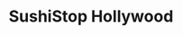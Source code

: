 ---
layout: place
title: "SushiStop Hollywood"
permalink: /california/los-angeles/sushistop-hollywood.html
stateAbbr: CA
stateName: California
cityName: Los Angeles
place_id: ChIJPdKmy0a_woAR4rzPHGegdkE
photos:
  - name: >-
      places/ChIJPdKmy0a_woAR4rzPHGegdkE/photos/AeeoHcKG0sP47HKzAZDJRdcSQsahfc45kWKsXj0txnq1JX_-MfsikjY-m93LjTOuyM2qBTMqiRwoVlkhFaCnAK0yvO9t96-gFjWibupSuCAC4VgFTa4uXZVUfSkb1tbWiJXFaSAQGsLZJSyLBB1SuunTmUgQhA7g_bhnuLxQZ-7eUp2V_ukDScb7ALhrmxgfe7NqrikT8hk3jekzZiqKZFUPKXrt2fGMD_vzsMHAh4JLUD0KMXoVteU1DVWuOhEHb-XbAoOc23SG2duV9o1S1KVsXhQajUmkzm3W7mcyo0j5ME6j9A
    widthPx: 4800
    heightPx: 3200
    authorAttributions:
      - displayName: SushiStop Hollywood
        uri: https://maps.google.com/maps/contrib/106335879193239432532
        photoUri: >-
          https://lh3.googleusercontent.com/a-/ALV-UjWxinNLnB19KJR6hpWnDjKU7GbTN-lqcDiAVDJUFFE_bd0NPuCw=s100-p-k-no-mo
    flagContentUri: >-
      https://www.google.com/local/imagery/report/?cb_client=maps_api_places.places_api&image_key=!1e10!2sAF1QipMqcxv45J961sRjQk6nN_DrqE11aeJ7UJYZg8qJ&hl=en-US
    googleMapsUri: >-
      https://www.google.com/maps/place//data=!3m4!1e2!3m2!1sAF1QipMqcxv45J961sRjQk6nN_DrqE11aeJ7UJYZg8qJ!2e10!4m2!3m1!1s0x80c2bf46cba6d23d:0x4176a0671ccfbce2
  - name: >-
      places/ChIJPdKmy0a_woAR4rzPHGegdkE/photos/AeeoHcLSLvV5mDvlO02qaWkrO9E6K200nEdySvOrw-vpcdi-0ly84ECa2IbcvoLXh-jgaihuoOWMFlVlCUZCwzhz6--RQI2fzPr6bBwHYkTaTc5aN-MegmqJkGru8vz5YVFkA9oKT9Gx_-Jfd4VxEimV25PioYwlanXExRDVbHJVggC46gmdrxDbQITXmYZX2sJmA5LNKM8cQr9IhmC93D4O6pDwF6rPmPDJBcSBTWk_VpEtkOWz7VjEsbX7mnbiyQnzUQS7cxh_RmAIgCg7xqysmpv9R7IO6fAFEqCa49svkn_6XA
    widthPx: 4800
    heightPx: 3200
    authorAttributions:
      - displayName: SushiStop Hollywood
        uri: https://maps.google.com/maps/contrib/106335879193239432532
        photoUri: >-
          https://lh3.googleusercontent.com/a-/ALV-UjWxinNLnB19KJR6hpWnDjKU7GbTN-lqcDiAVDJUFFE_bd0NPuCw=s100-p-k-no-mo
    flagContentUri: >-
      https://www.google.com/local/imagery/report/?cb_client=maps_api_places.places_api&image_key=!1e10!2sAF1QipOJm9oy-9ylbtvKqGo_KznEu6kH8lDnEenXN3Vv&hl=en-US
    googleMapsUri: >-
      https://www.google.com/maps/place//data=!3m4!1e2!3m2!1sAF1QipOJm9oy-9ylbtvKqGo_KznEu6kH8lDnEenXN3Vv!2e10!4m2!3m1!1s0x80c2bf46cba6d23d:0x4176a0671ccfbce2
  - name: >-
      places/ChIJPdKmy0a_woAR4rzPHGegdkE/photos/AeeoHcJbSjbu42110ToiULU09xUJWXnWHmqYnTnX05aT2fmBx_zYzFA8SJb2GPSGJCRZnZBlI7fxj0bvb4D2-A-q7wRCfElF2CPcBe4G1MRkQaxIUDW0Vj0qUG9YH2EUCM718x2C3_q9JGwKLpj5K7BeDlzkTKGNhelQcMbprk-1dn_zshKhozOjlVjwKZK7PzLG4d_zX3lgTqwj2PAB4v9ZBMgJtlmuBifEHYaGPa2strZR5UxBjVMwp28emr2RRB94zC6Bi9f8r3Kjt5Ycqz8HHj2kYDCvn8hU9uiql3Ib2nUEJ-NIICifYsGg_PzIGrqmoyUuJoDg2ysbsFeyYdENrU38kUePhfTDO8Rx1ZB01Ve2AfEZ1os3-rBhkTL7YO23rySZGeXLCWAOUjzf_OzH0MwiwxNonby2Cj7eb-NT61FMAKY
    widthPx: 4032
    heightPx: 3024
    authorAttributions:
      - displayName: Maria Deschamps
        uri: https://maps.google.com/maps/contrib/116202221121648016048
        photoUri: >-
          https://lh3.googleusercontent.com/a-/ALV-UjVsIezNK7zPsJnkjEI5S3rRD5EheuCShZN3_AZMI-uAuo_w-rXZxw=s100-p-k-no-mo
    flagContentUri: >-
      https://www.google.com/local/imagery/report/?cb_client=maps_api_places.places_api&image_key=!1e10!2sCIHM0ogKEICAgMDw_cztgwE&hl=en-US
    googleMapsUri: >-
      https://www.google.com/maps/place//data=!3m4!1e2!3m2!1sCIHM0ogKEICAgMDw_cztgwE!2e10!4m2!3m1!1s0x80c2bf46cba6d23d:0x4176a0671ccfbce2
  - name: >-
      places/ChIJPdKmy0a_woAR4rzPHGegdkE/photos/AeeoHcLQXD1aZyQ1Y9QjBDKAG5GzlWlgrBgVf0hGmtgnARh-0Bepqw6e3O0yqRG5b-g8uXqgdn-WyfsfP5s2hcAw4D6iR-hB1X3a9piUyw_aP9_EeYrTo3kHvHHCj8MfYbrAKV3X8eBr0B_tP21w9G3OciQmi1-k2grB2IWWaC8EOUeJOYw89LScWtR_iOsPT-AErCMjI_ymOeaaza4WJjKOYfD4GkjRgjWzMBIbGVMMK-t-L8leGCE15eH9KbBGZ5gVVsmFda-RggkAfXvjch_RYH9NhVOe40qMXSC7_g_8QFNpuA9BPvp_HF5LXqG-ezRaqKzQUtuG_G1ptg-8dc4U9Wzf5jTDtdHaKPOUi5rcRJj2qaDP9slPDZzN0-mEtAs5Zew02kriKjBgCFA0p2PXIWNPX84uxti_5qICeIFhznDHxY8
    widthPx: 3024
    heightPx: 4032
    authorAttributions:
      - displayName: Russell Beall
        uri: https://maps.google.com/maps/contrib/115430656298112615334
        photoUri: >-
          https://lh3.googleusercontent.com/a/ACg8ocLCfFa08L_g4DlpVFx8UfDO50O-blVNVx53PRA-MrwPQqu3VA=s100-p-k-no-mo
    flagContentUri: >-
      https://www.google.com/local/imagery/report/?cb_client=maps_api_places.places_api&image_key=!1e10!2sCIHM0ogKEICAgIC33OWeyAE&hl=en-US
    googleMapsUri: >-
      https://www.google.com/maps/place//data=!3m4!1e2!3m2!1sCIHM0ogKEICAgIC33OWeyAE!2e10!4m2!3m1!1s0x80c2bf46cba6d23d:0x4176a0671ccfbce2
  - name: >-
      places/ChIJPdKmy0a_woAR4rzPHGegdkE/photos/AeeoHcKLPkQAfxOAmG4ACK13uzIAVB_qkFWWJ4UHhDgYrH_ROr41bgNV7xnC0_tQvRVoRZmvByfa_MUcRtE8Vew3V53_3TmdWA_j7fCh5vQeOtQyfK0pC-_px8LXWWAxfKZ2akUVe7VYCJbWiaPMDhB7CQj3qyaymCNM7g0IoFDQcJA0Y7fPITKMrUiYU3K7u3-ReT_z6_tQIipWmJ5280I5vemmtg_xqu5kcA4eb_cepv-6YBmKZSSBtFn-qh2881NwpwAhDUBMkzOOxBiovXYqGmsfIuxMmSLLNEDl3fAwy-fIAp2viHsagmx8pRIfYboCs0dreMEyqmBPY5g2p8AmeCY1aC7LADBIsbNB0Q2bCyE7yc8K_D0vZVp7dNz8f3WdZxKMpxbglXvkobDVeKl8ENGaZOTGlnjifhkw1hrIS0-Sv-U
    widthPx: 3024
    heightPx: 4032
    authorAttributions:
      - displayName: CH Shih
        uri: https://maps.google.com/maps/contrib/116920483794282124873
        photoUri: >-
          https://lh3.googleusercontent.com/a-/ALV-UjUKw3HSYFlkTb2LW-kYbIXjnoizhjyHXievlDZoV74YCzC5csc=s100-p-k-no-mo
    flagContentUri: >-
      https://www.google.com/local/imagery/report/?cb_client=maps_api_places.places_api&image_key=!1e10!2sCIHM0ogKEICAgID74JyggAE&hl=en-US
    googleMapsUri: >-
      https://www.google.com/maps/place//data=!3m4!1e2!3m2!1sCIHM0ogKEICAgID74JyggAE!2e10!4m2!3m1!1s0x80c2bf46cba6d23d:0x4176a0671ccfbce2
  - name: >-
      places/ChIJPdKmy0a_woAR4rzPHGegdkE/photos/AeeoHcKxv5eV5sC7gxL8ken_rqoqlOUqWUVoG4M-_NK-g3JA__dnSavr8pPI8BgM_uiqGSCZAbH8SSLH20ZSAWcwRvonus0LMW8I5lLMpG9SbbWf2V5QFTeTxqCJbd1aKvPvSTkK8D4963613nlhMX-liAKZQ_kY96YKCfZ1Ej-AAmUbuHxlpKIUboksQMaw4xn6jP2gQnDURa693ae1kknIHSSmx-hWmJ1DdyHCpKbpkq0dOdOfkCu5tvMBNmZ1o01hVXr4sIfE8V4EnV54BnyLFUoj_KHFFsG3jGZnoJiojlCIyLNJ0QW2H6BS5vJz9GPRHbaaPv-JGAWnSvKJmuj8KA_WTz4PWIIv1xMPL81HAjmJmm9YkeCv_fsDU9nq5q8vFN9Em5ISQ9MPJE2JhedZby4chearY0rNvC0lsYB4T-k
    widthPx: 3024
    heightPx: 4032
    authorAttributions:
      - displayName: Brian Newman
        uri: https://maps.google.com/maps/contrib/106695624212129386479
        photoUri: >-
          https://lh3.googleusercontent.com/a-/ALV-UjVE2uUXgK9cWdwH1Ct4MbRvNuo1v6w3ry5H3fPhW9wB0QLZ33uQSw=s100-p-k-no-mo
    flagContentUri: >-
      https://www.google.com/local/imagery/report/?cb_client=maps_api_places.places_api&image_key=!1e10!2sCIHM0ogKEICAgIC17O72bg&hl=en-US
    googleMapsUri: >-
      https://www.google.com/maps/place//data=!3m4!1e2!3m2!1sCIHM0ogKEICAgIC17O72bg!2e10!4m2!3m1!1s0x80c2bf46cba6d23d:0x4176a0671ccfbce2
  - name: >-
      places/ChIJPdKmy0a_woAR4rzPHGegdkE/photos/AeeoHcIG2GrX6T3UKdpvz52ZdJydTQQEgLgno-yth49GqV--tSgJhmSGkzKsczspG7y0zsn1hZOxLkaS0UfJtMQQctI4R_s1Yhqwm_nPyQ4kRUK0ZJWkEx-9OO8ahReYZuwItQncoq7XddoKeS_QCJGuTB5t7mWBbprS9KZuNvoDdt4G6utXOLSXYEmMjSoiT3nEqRXy90fyACMxEtkIMkjOudgwlqdQZvjBH0Mewr512F2siOh2qoh1NJozNqudLWFtABd7devazhMIGfp5B-OwT8D15qtOCiUI5JLGnr8diqFq4dgNolYtbMP04nQwTUY94dZrxOhMNdeMt4a34iK80I2z78dDadsRiYPUTeA-nUGUzygeMx5zdwkYdxygHCQwOur_OJDrgh83oIuYYVqqUoRcvY3ESVtWdWr39JmnfAPuaQ
    widthPx: 4032
    heightPx: 3024
    authorAttributions:
      - displayName: Lalahop
        uri: https://maps.google.com/maps/contrib/112723871381396583052
        photoUri: >-
          https://lh3.googleusercontent.com/a/ACg8ocI0x5PSsgHhLxTxVE31n7iVXj7K-9EZERHy8YxsRUary2rCsQ=s100-p-k-no-mo
    flagContentUri: >-
      https://www.google.com/local/imagery/report/?cb_client=maps_api_places.places_api&image_key=!1e10!2sCIHM0ogKEICAgICF6_PBcQ&hl=en-US
    googleMapsUri: >-
      https://www.google.com/maps/place//data=!3m4!1e2!3m2!1sCIHM0ogKEICAgICF6_PBcQ!2e10!4m2!3m1!1s0x80c2bf46cba6d23d:0x4176a0671ccfbce2
  - name: >-
      places/ChIJPdKmy0a_woAR4rzPHGegdkE/photos/AeeoHcJ0e1IqRN4cUZUAhEqNkRuFkBLthHsUGP5ylrHnymrzIzyahVHFoDydfXr_WCiQ2LVp1iJ9aycecQrpNSJLGFzUBIF1YdWxweZlvWBWVaJNE-zV5KSnv7aQZhQM2oNggfg5WG-scvpbgdKxcpyMZFEaZ2cOH4xmhKzsi-lEyjDz2YopR43Eh2YjpuJZVeFpg4sfkmMCAa6VP0KQ6jpKt80duiI_ZGhojiYUoOs9VARp__8V2tiN0OWIfl9Dp1Zj9Vcf9xSKJ2RcBDovYNDXu3G7Z2mPQT2LRmoVax8matnWGsoExOKtfDSvpiVbPbZwDY2EAk0rwjpIY2qgJazCS0aLN1Pa5ZAdTt-fQSnFVQGuTbO0xZhm-nX4t0Osjgp0qdm5-PFtLqtxmwOt7Z7O0TQsTmGF0997THrN7oJjyYg7-A
    widthPx: 3024
    heightPx: 4032
    authorAttributions:
      - displayName: Kaylen Sivertson
        uri: https://maps.google.com/maps/contrib/100260466103763967631
        photoUri: >-
          https://lh3.googleusercontent.com/a-/ALV-UjUEMLc7LBbsrW--JhAgcVlid4GOVJ1Zpx7hFaeUEiI8rwY1Dpyf=s100-p-k-no-mo
    flagContentUri: >-
      https://www.google.com/local/imagery/report/?cb_client=maps_api_places.places_api&image_key=!1e10!2sCIHM0ogKEICAgIDTi8rYTA&hl=en-US
    googleMapsUri: >-
      https://www.google.com/maps/place//data=!3m4!1e2!3m2!1sCIHM0ogKEICAgIDTi8rYTA!2e10!4m2!3m1!1s0x80c2bf46cba6d23d:0x4176a0671ccfbce2
  - name: >-
      places/ChIJPdKmy0a_woAR4rzPHGegdkE/photos/AeeoHcI_97AAVptvXOu0mDBi3glXXxfzTS0UG12c1IkBaCC5Y1N7xAqgGBqK0F7QcMfT3kjnT3QzBvYGm_zf1xYE_4safcxcRWFx9rUCUuhQuJ0x_PhWjDKPK50v1aQO_ue_atGwOPwKRU7mHg3eSVueHXjiTs0oWt7yc1PpS43PpbLBxmNLVQtnjwTBCxPrecZsVp7B7AaPvhzdUlWZK2A3NNBQD1hgSa6G7T4Qda2VbXHd265G_S8dCekTvH-ITQ6fRC630TxlEkupFOirBOWYkSqhbBnbMVKbkmBkaDiDnAQBs8fTkyp42cxuZRhtWjjDBRAxO3TAIrS7TE_gHXdFBIUzu9N3gqEBZMrgMoxcg1ZScXSigNgL_PCsLBPnpW5eSq0gW-yiKJDD2RfL1BlRRKtc_IdFbN9CNiDH-8V5BCh15v4W
    widthPx: 3024
    heightPx: 4032
    authorAttributions:
      - displayName: Jon Chandler
        uri: https://maps.google.com/maps/contrib/101048737537571109996
        photoUri: >-
          https://lh3.googleusercontent.com/a-/ALV-UjVkm5Pk-QxdviGTiIDsqPG2rjXLTXz6G27UJxV0D7W24Ag9hSvKug=s100-p-k-no-mo
    flagContentUri: >-
      https://www.google.com/local/imagery/report/?cb_client=maps_api_places.places_api&image_key=!1e10!2sCIHM0ogKEICAgIDVxN71oAE&hl=en-US
    googleMapsUri: >-
      https://www.google.com/maps/place//data=!3m4!1e2!3m2!1sCIHM0ogKEICAgIDVxN71oAE!2e10!4m2!3m1!1s0x80c2bf46cba6d23d:0x4176a0671ccfbce2
  - name: >-
      places/ChIJPdKmy0a_woAR4rzPHGegdkE/photos/AeeoHcLZk8pK1q9EMow1dqVW1dPmaaSmVRmtaMoKtF2yUexPt_KwmWnNQPoQ2R0TSt1eSUnESoQjh046hSJoBU6B91dVsnBnb57NBYtr33oMvyob5LvDpoeI_KQS8cveGmr4D2I4kyODrWhq2WMecYqn5vdVc7mqAq-14v7wovAgbIB_vRKXRU0F3miNj576HBYCPLa68Pp3wUi9PHZwAvL3L_cJ--w4mOx8cfgQoKA15J7Y5THZSoDdTt7iR2RVWHfmLris5xFfvhc5fSACyM_-jc8iF5QAVr_6IaDpVAHcRiT1XFEN05qaIF8VsJkApttCCjEnp2x5YEMYbnSQ-dlYXIwUSibFswqZF6EHNBBr_6h58_RUwgUi9eJbH97Rk3-o6zOGJP7CuhN4g4HGeWDA0LiNTR_IgUnxIkpOt8UAAi8
    widthPx: 4032
    heightPx: 3024
    authorAttributions:
      - displayName: Jon Chandler
        uri: https://maps.google.com/maps/contrib/101048737537571109996
        photoUri: >-
          https://lh3.googleusercontent.com/a-/ALV-UjVkm5Pk-QxdviGTiIDsqPG2rjXLTXz6G27UJxV0D7W24Ag9hSvKug=s100-p-k-no-mo
    flagContentUri: >-
      https://www.google.com/local/imagery/report/?cb_client=maps_api_places.places_api&image_key=!1e10!2sCIHM0ogKEICAgIDVxN7FAw&hl=en-US
    googleMapsUri: >-
      https://www.google.com/maps/place//data=!3m4!1e2!3m2!1sCIHM0ogKEICAgIDVxN7FAw!2e10!4m2!3m1!1s0x80c2bf46cba6d23d:0x4176a0671ccfbce2
address: 5917 Franklin Ave, Los Angeles, CA 90068, USA
street: 5917 Franklin Ave
city: Los Angeles
state: CA
zip: '90068'
country: USA
neighborhood: Central LA
latitude: '34.105433'
longitude: '-118.318750'
accessibility_options:
  wheelchairAccessibleEntrance: true
  wheelchairAccessibleRestroom: true
  wheelchairAccessibleSeating: true
business_status: OPERATIONAL
name: SushiStop Hollywood
google_maps_links:
  directionsUri: >-
    https://www.google.com/maps/dir//''/data=!4m7!4m6!1m1!4e2!1m2!1m1!1s0x80c2bf46cba6d23d:0x4176a0671ccfbce2!3e0
  placeUri: https://maps.google.com/?cid=4717134024442625250
  writeAReviewUri: >-
    https://www.google.com/maps/place//data=!4m3!3m2!1s0x80c2bf46cba6d23d:0x4176a0671ccfbce2!12e1
  reviewsUri: >-
    https://www.google.com/maps/place//data=!4m4!3m3!1s0x80c2bf46cba6d23d:0x4176a0671ccfbce2!9m1!1b1
  photosUri: >-
    https://www.google.com/maps/place//data=!4m3!3m2!1s0x80c2bf46cba6d23d:0x4176a0671ccfbce2!10e5
primary_type: Sushi Restaurant
opening_hours:
  regular: null
  current: null
secondary_opening_hours:
  regular:
    weekdayDescriptions: null
    type: null
  current:
    weekdayDescriptions: null
    type: null
phone: (323) 468-2496
price_level: PRICE_LEVEL_INEXPENSIVE
price_range: $20 &ndash; $30
rating: '4.1'
rating_count: 830
website: https://sushistop.com/locations/hollywood/
description: null
reviews: null
parking_options: null
payment_options: null
allow_dogs: null
curbside_pickup: null
delivery: null
dine_in: null
good_for_children: null
good_for_groups: null
good_for_sports: null
live_music: null
menu_for_children: null
outdoor_seating: null
reservable: null
restroom: null
serves_beer: null
serves_breakfast: null
serves_brunch: null
serves_cocktails: null
serves_coffee: null
serves_dinner: null
serves_dessert: null
serves_lunch: null
serves_vegetarian_food: null
serves_wine: null
takeout: null

---